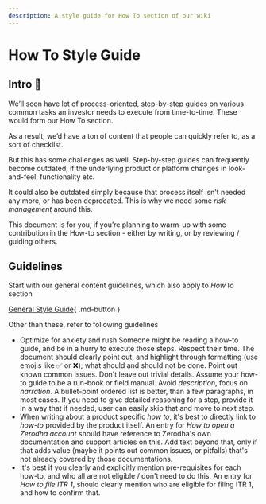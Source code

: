 ```yaml
---
description: A style guide for How To section of our wiki
---
```


# How To Style Guide

## Intro 👋

We’ll soon have lot of process-oriented, step-by-step guides on various common tasks an investor needs to execute from time-to-time. These would form our How To section.

As a result, we’d have a ton of content that people can quickly refer to, as a sort of checklist.

But this has some challenges as well. Step-by-step guides can frequently become outdated, if the underlying product or platform changes in look-and-feel, functionality etc.

It could also be outdated simply because that process itself isn’t needed any more, or has been deprecated. This is why we need some *risk management* around this.

This document is for you, if you’re planning to warm-up with some contribution in the How-to section - either by writing, or by reviewing / guiding others.

## Guidelines

Start with our general content guidelines, which also apply to *How to* section

[General Style Guide](general-style-guide.md){ .md-button }

Other than these, refer to following guidelines

-   Optimize for anxiety and rush Someone might be reading a how-to guide, and be in a hurry to execute those steps. Respect their time. The document should clearly point out, and highlight through formatting (use emojis like ✅ or ❌); what should and should not be done. Point out known common issues. Don't leave out trivial details. Assume your how-to guide to be a run-book or field manual. Avoid *description*, focus on *narration*. A bullet-point ordered list is better, than a few paragraphs, in most cases. If you need to give detailed reasoning for a step, provide it in a way that if needed, user can easily skip that and move to next step.
-   When writing about a product specific *how to*, it's best to directly link to *how-to* provided by the product itself. An entry for *How to open a Zerodha account* should have reference to Zerodha's own documentation and support articles on this. Add text beyond that, only if that adds value (maybe it points out common issues, or pitfalls) that's not already covered by those documentations.
-   It's best if you clearly and explicitly mention pre-requisites for each how-to, and who all are not eligible / don't need to do this. An entry for *How to file ITR 1*, should clearly mention who are eligible for filing ITR 1, and how to confirm that.
